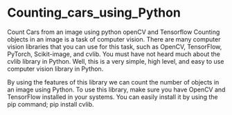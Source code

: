 # Counting_cars_using_Python
Count Cars from an image using python openCV and Tensorflow
Counting objects in an image is a task of computer vision. There are many computer vision libraries that you can use for this task, such as OpenCV, TensorFlow, PyTorch, Scikit-image, and cvlib. You must have not heard much about the cvlib library in Python. Well, this is a very simple, high level, and easy to use computer vision library in Python.

By using the features of this library we can count the number of objects in an image using Python. To use this library, make sure you have OpenCV and TensorFlow installed in your systems. You can easily install it by using the pip command; pip install cvlib.
